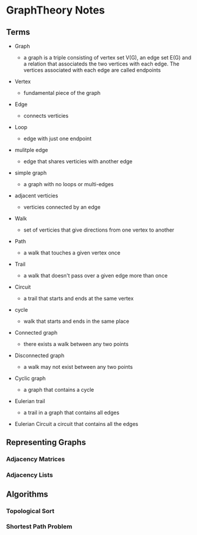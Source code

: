 # GraphTheory Notes
## Terms
* Graph
  * a graph is a triple consisting of vertex set V(G), an edge set E(G) and a relation that associateds the two vertices with each edge. The vertices associated with each edge are called endpoints
  
* Vertex
  * fundamental piece of the graph

* Edge
  * connects verticies
  
* Loop
  * edge with just one endpoint
  
* mulitple edge
  * edge that shares verticies with another edge
  
* simple graph
  * a graph with no loops or multi-edges

* adjacent verticies
  * verticies connected by an edge
 
* Walk 
  * set of verticies that give directions from one vertex to another
 
* Path
  * a walk that touches a given vertex once
  
* Trail
  * a walk that doesn't pass over a given edge more than once

* Circuit
  * a trail that starts and ends at the same vertex
  
* cycle
  * walk that starts and ends in the same place
  
* Connected graph 
  * there exists a walk between any two points
  
* Disconnected graph 
  * a walk may not exist between any two points 
 
* Cyclic graph
  * a graph that contains a cycle
 
* Eulerian trail
  * a trail in a graph that contains all edges
  
* Eulerian Circuit
   a circuit that contains all the edges
   
## Representing Graphs
### Adjacency Matrices
### Adjacency Lists


## Algorithms
### Topological Sort

### Shortest Path Problem
